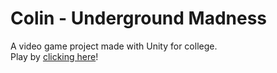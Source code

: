 # Colin - Underground Madness
A video game project made with Unity for college.   
Play by [clicking here](https://play.unity.com/en/games/8aa49d0c-1269-444c-bf8f-0348c4029f8b/colin2drelease)!


